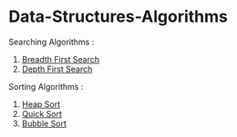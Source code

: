 # Data-Structures-Algorithms

Searching Algorithms :
1. [Breadth First Search](https://github.com/ryan3142/Data-Structures-Algorithms/blob/master/Searching%20Algorithms/BreadthFirstSearch.cpp)
2. [Depth First Search](https://github.com/ryan3142/Data-Structures-Algorithms/blob/master/Searching%20Algorithms/DepthFirstSearch.cpp)
    
Sorting Algorithms :
1. [Heap Sort](https://github.com/ryan3142/Data-Structures-Algorithms/blob/master/Sorting%20Algorithms/HeapSort.cpp)
2. [Quick Sort](https://github.com/ryan3142/Data-Structures-Algorithms/blob/master/Sorting%20Algorithms/QuickSort.cpp)
3. [Bubble Sort](https://github.com/ryan3142/Data-Structures-Algorithms/blob/master/Sorting%20Algorithms/BubbleSort.cpp)
